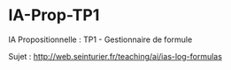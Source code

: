 # IA-Prop-TP1
IA Propositionnelle : TP1 - Gestionnaire de formule

Sujet : http://web.seinturier.fr/teaching/ai/ias-log-formulas